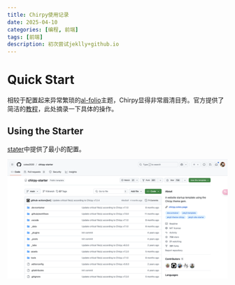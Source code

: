 ```yaml
---
title: Chirpy使用记录
date: 2025-04-10
categories: [编程, 前端]
tags: [前端]
description: 初次尝试jeklly+github.io
---
```


# Quick Start

相较于配置起来异常繁琐的[al-folio](https://github.com/alshedivat/al-folio)主题，Chirpy显得非常眉清目秀。官方提供了简洁的[教程](https://chirpy.cotes.page/)，此处摘录一下具体的操作。

## Using the Starter

[stater](https://github.com/cotes2020/chirpy-starter)中提供了最小的配置。

![image-20250410182702635](../assets/img/posts/image-20250410182702635.png)



